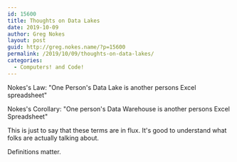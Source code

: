 ```yaml
---
id: 15600
title: Thoughts on Data Lakes
date: 2019-10-09
author: Greg Nokes
layout: post
guid: http://greg.nokes.name/?p=15600
permalink: /2019/10/09/thoughts-on-data-lakes/
categories:
  - Computers! and Code!
---
```


Nokes's Law: "One Person's Data Lake is another persons Excel spreadsheet"

Nokes's Corollary: "One person's Data Warehouse is another persons Excel Spreadsheet"

<!--more-->

This is just to say that these terms are in flux. It's good to understand what folks are actually talking about.

Definitions matter.
